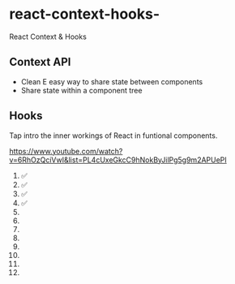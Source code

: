 # react-context-hooks-
React Context &amp; Hooks 

## Context API

- Clean E easy way to share state between components
- Share state within a component tree

## Hooks

Tap intro the inner workings of React in funtional components.





https://www.youtube.com/watch?v=6RhOzQciVwI&list=PL4cUxeGkcC9hNokByJilPg5g9m2APUePI


1. ✅
1. ✅
1. ✅
1. ✅
1. 
1. 
1. 
1. 
1. 
1. 
1. 
1. 
